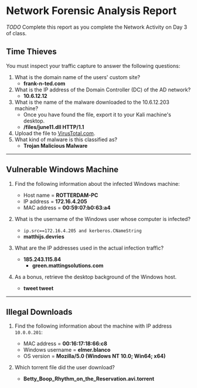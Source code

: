 # Network Forensic Analysis Report

_TODO_ Complete this report as you complete the Network Activity on Day 3 of class.

## Time Thieves 
You must inspect your traffic capture to answer the following questions:

1. What is the domain name of the users' custom site?
   - **frank-n-ted.com**
2. What is the IP address of the Domain Controller (DC) of the AD network?
   - **10.6.12.12**
3. What is the name of the malware downloaded to the 10.6.12.203 machine?
   - Once you have found the file, export it to your Kali machine's desktop.
   - **/files/june11.dll HTTP/1.1**
4. Upload the file to [VirusTotal.com](https://www.virustotal.com/gui/). 
5. What kind of malware is this classified as?
   - **Trojan Malicious Malware**
---

## Vulnerable Windows Machine

1. Find the following information about the infected Windows machine:
    - Host name = **ROTTERDAM-PC**
    - IP address = **172.16.4.205**
    - MAC address = **00:59:07:b0:63:a4**
    
2. What is the username of the Windows user whose computer is infected?
   - `ip.src==172.16.4.205 and kerberos.CNameString`
   - **matthijs.devries**
3. What are the IP addresses used in the actual infection traffic?
   - **185.243.115.84**
      - **green.mattingsolutions.com**
4. As a bonus, retrieve the desktop background of the Windows host.
   - **tweet tweet**
---

## Illegal Downloads

1. Find the following information about the machine with IP address `10.0.0.201`:
    - MAC address = **00:16:17:18:66:c8**
    - Windows username = **elmer.blanco**
    - OS version = **Mozilla/5.0 (Windows NT 10.0; Win64; x64)**

2. Which torrent file did the user download?
   - **Betty_Boop_Rhythm_on_the_Reservation.avi.torrent**
